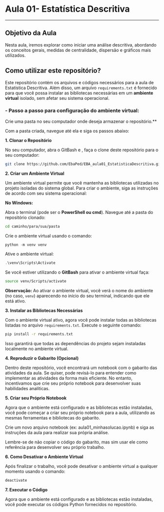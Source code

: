 # **Aula 01- Estatística Descritiva**

---

## **Objetivo da Aula**
Nesta aula, iremos explorar como iniciar uma análise descritiva, abordando os conceitos gerais, medidas de centralidade, dispersão e gráficos mais utilizados.


## **Como utilizar este repositório?**

Este repositório contém os arquivos e códigos necessários para a aula de Estatística Descritiva. Além disso, um arquivo `requirements.txt` é fornecido para que você possa instalar as bibliotecas necessárias em um **ambiente virtual** isolado, sem afetar seu sistema operacional.

### **- Passo a passo para configuração do ambiente virtual:**

Crie uma pasta no seu computador onde deseja armazenar o repositório.**

Com a pasta criada, navegue até ela e siga os passos abaixo:

**1. Clonar o Repositório**

No seu computador, abra o GitBash e , faça o clone deste repositório para o seu computador:

```bash
git clone https://github.com/EbaPed/EBA_aula01_EstatisticaDescritiva.git
```

**2. Criar um Ambiente Virtual**

Um ambiente virtual permite que você mantenha as bibliotecas utilizadas no projeto isoladas do sistema global. Para criar o ambiente, siga as instruções de acordo com seu sistema operacional:

**No Windows:**

Abra o terminal (pode ser o **PowerShell ou cmd**).
Navegue até a pasta do repositório clonado:

```bash
cd caminho/para/sua/pasta
```

Crie o ambiente virtual usando o comando:

```powershell
python -m venv venv
```

Ative o ambiente virtual:

```powershell
.\venv\Scripts\Activate
```

Se você estiver utilizando o **GitBash** para ativar o ambiente virtual faça:

```bash
source venv/Scripts/activate
```

**Observação:** Ao ativar o ambiente virtual, você verá o nome do ambiente (no caso, `venv`) aparecendo no início do seu terminal, indicando que ele está ativo.

**3. Instalar as Bibliotecas Necessárias**

Com o ambiente virtual ativo, agora você pode instalar todas as bibliotecas listadas no arquivo `requirements.txt`. 
Execute o seguinte comando:

```bash
pip install -r requirements.txt
```

Isso garantirá que todas as dependências do projeto sejam instaladas localmente no ambiente virtual.

**4. Reproduzir o Gabarito (Opcional)**

Dentro deste repositório, você encontrará um notebook com o gabarito das atividades da aula. Se quiser, pode revisá-lo para entender como implementar as atividades da forma mais eficiente. No entanto, incentivamos que crie seu próprio notebook para desenvolver suas habilidades analíticas. 

**5. Criar seu Próprio Notebook**

Agora que o ambiente está configurado e as bibliotecas estão instaladas, você pode começar a criar seu próprio notebook para a aula, utilizando as mesmas ferramentas e bibliotecas do gabarito.

Crie um novo arquivo notebook (ex: aula01_minhasolucao.ipynb) e siga as instruções da aula para realizar sua própria análise.

Lembre-se de não copiar o código do gabarito, mas sim usar ele como referência para desenvolver seu próprio trabalho.

**6. Como Desativar o Ambiente Virtual**

Após finalizar o trabalho, você pode desativar o ambiente virtual a qualquer momento usando o comando:

```bash
deactivate
```

**7. Executar o Código**

Agora que o ambiente está configurado e as bibliotecas estão instaladas, você pode executar os códigos Python fornecidos no repositório.



